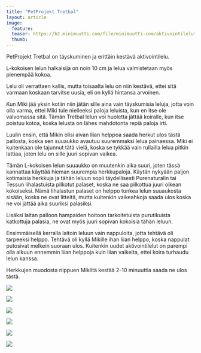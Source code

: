 ```yaml
---
title: "PetProjekt Tretbal"
layout: article
image:
  feature:
  teaser: https://b2.minimuutti.com/file/minimuutti-com/aktivointilelut/muut/DS445781-245px.jpg
  thumb:
---
```


PetProjekt Tretbal on täyskuminen ja erittäin kestävä aktivointilelu.

L-kokoisen lelun halkaisija on noin 10 cm ja lelua valmistetaan myös pienempää kokoa.

Lelu oli verrattaen kallis, mutta toisaalta lelu on niin kestävä, ettei sitä varmaan koskaan tarvitse uusia, eli on kyllä hintansa arvoinen.

Kun Miki jää yksin kotiin niin jätän sille aina vain täyskumisia leluja, jotta voin olla varma, ettei Miki tule nielleeksi paloja leluista, kun en itse ole valvomassa sitä. Tämän Tretbal lelun voi huoletta jättää koiralle, kun itse poistuu kotoa, koska lelusta on lähes mahdotonta repiä paloja irti.

Luulin ensin, että Mikin olisi aivan liian helppoa saada herkut ulos tästä pallosta, koska sen suuaukko avautuu suuremmaksi lelua painaessa. Miki ei kuitenkaan ole tajunnut tätä vielä, koska se tykkää vain rullailla lelua pitkin lattiaa, joten lelu on sille juuri sopivan vaikea.

Tämän L-kokoisen lelun suuaukko on muutenkin aika suuri, joten tässä kannattaa käyttää hieman suurempia herkkupaloja. Käytän nykyään paljon kotimaisia herkkuja ja tähän leluun sopii täydellisesti Purenaturalin tai Tessun lihalastuista pilkotut palaset, koska ne saa pilkottua juuri oikean kokoiseksi. Nämä lihalastun palaset on helppo tunkea lelun suuaukosta sisään, koska ne ovat litteitä, mutta kuitenkin vaikeahkoja saada ulos koska ne voi jättää aika suuriksi palasiksi.

Lisäksi laitan palloon hampaiden hoitoon tarkoitetuista purutikuista katkottuja palasia, ne ovat myös juuri sopivan kokoisia tähän leluun.

Ensimmäisellä kerralla laitoin leluun vain nappuloita, jotta tehtävä oli tarpeeksi helppo. Tehtävä oli kyllä Mikille ihan liian helppo, koska nappulat putosivat melkein suoraan ulos. Kuitenkin uudet aktivointilelut on parempi olla alkuun ennemmin liian helppoja kuin liian vaikeita, ettei koira turhaudu lelun kanssa.

Herkkujen muodosta riippuen Mikiltä kestää 2-10 minuuttia saada ne ulos tästä.

![](https://b2.minimuutti.com/file/minimuutti-com/aktivointilelut/muut/DS44547-800px.jpg)

![](https://b2.minimuutti.com/file/minimuutti-com/aktivointilelut/muut/DS44578-800px.jpg)

![](https://b2.minimuutti.com/file/minimuutti-com/aktivointilelut/muut/DS44576-800px.jpg)

![](https://b2.minimuutti.com/file/minimuutti-com/aktivointilelut/muut/DS44767-800px.jpg)

![](https://b2.minimuutti.com/file/minimuutti-com/aktivointilelut/muut/DS44774-800px.jpg)

![](https://b2.minimuutti.com/file/minimuutti-com/aktivointilelut/muut/DS44824-800px.jpg)
